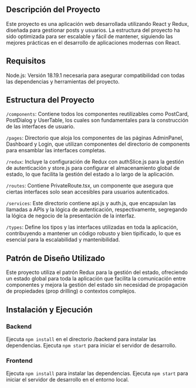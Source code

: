 ## Descripción del Proyecto
Este proyecto es una aplicación web desarrollada utilizando React y Redux, diseñada para gestionar posts y usuarios. La estructura del proyecto ha sido optimizada para ser escalable y fácil de mantener, siguiendo las mejores prácticas en el desarrollo de aplicaciones modernas con React.

## Requisitos
Node.js: Versión 18.19.1 necesaria para asegurar compatibilidad con todas las dependencias y herramientas del proyecto.

## Estructura del Proyecto
```/components```: Contiene todos los componentes reutilizables como PostCard, PostDialog y UserTable, los cuales son fundamentales para la construcción de las interfaces de usuario.

```/pages```: Directorio que aloja los componentes de las páginas AdminPanel, Dashboard y Login, que utilizan componentes del directorio de components para ensamblar las interfaces completas.

```/redux```: Incluye la configuración de Redux con authSlice.js para la gestión de autenticación y store.js para configurar el almacenamiento global de estado, lo que facilita la gestión del estado a lo largo de la aplicación.

```/routes```: Contiene PrivateRoute.tsx, un componente que asegura que ciertas interfaces solo sean accesibles para usuarios autenticados.

```/services```: Este directorio contiene api.js y auth.js, que encapsulan las llamadas a APIs y la lógica de autenticación, respectivamente, segregando la lógica de negocio de la presentación de la interfaz.

```/types```: Define los tipos y las interfaces utilizadas en toda la aplicación, contribuyendo a mantener un código robusto y bien tipificado, lo que es esencial para la escalabilidad y mantenibilidad.

## Patrón de Diseño Utilizado
Este proyecto utiliza el patrón Redux para la gestión del estado, ofreciendo un estado global para toda la aplicación que facilita la comunicación entre componentes y mejora la gestión del estado sin necesidad de propagación de propiedades (prop drilling) o contextos complejos.

## Instalación y Ejecución

### Backend
Ejecuta ```npm install``` en el directorio /backend para instalar las dependencias.
Ejecuta ```npm start``` para iniciar el servidor de desarrollo.

### Frontend
Ejecuta ```npm install``` para instalar las dependencias.
Ejecuta ```npm start``` para iniciar el servidor de desarrollo en el entorno local.
